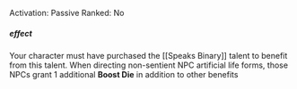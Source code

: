 Activation: Passive
Ranked: No
##### effect
Your character must have purchased the
[[Speaks Binary]] talent to benefit from this
talent. When directing non-sentient NPC
artificial life forms, those NPCs grant 1
additional **Boost Die** in addition to other benefits